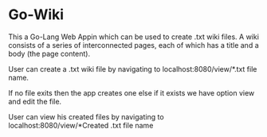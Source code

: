 # Go-Wiki

This a Go-Lang Web Appin which can be used to create .txt wiki files.
A wiki consists of a series of interconnected pages, each of which has a title and a body (the page content).

User can create a .txt wiki file  by navigating to localhost:8080/view/*.txt file name.

If no file exits then the app creates one else if it exists we have option view and edit the file.

User can view his created files by navigating to localhost:8080/view/*Created .txt file name
